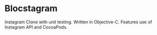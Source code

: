 # Blocstagram

Instagram Clone with unit testing. Written in Objective-C. Features use of Instagram API and CocoaPods.
